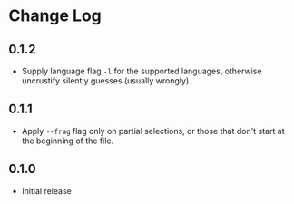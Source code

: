 # Change Log

## 0.1.2

* Supply language flag `-l` for the supported languages, otherwise uncrustify silently guesses (usually wrongly).

## 0.1.1

* Apply `--frag` flag only on partial selections, or those that don't start at the beginning of the file.

## 0.1.0

* Initial release